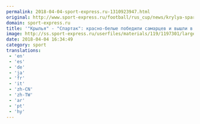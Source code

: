 ```yaml
---
permalink: 2018-04-04-sport-express.ru-1310923947.html
original: http://www.sport-express.ru/football/rus_cup/news/krylya-spartak-krasno-belye-pobedili-samarcev-i-vyshli-v-polufinal-kubka-rossii-1392362/
domain: sport-express.ru
title: '"Крылья" - "Спартак": красно-белые победили самарцев и вышли в полуфинал Кубка России'
image: http://ss.sport-express.ru/userfiles/materials/119/1197301/large.jpg
date: 2018-04-04 16:34:49
category: sport
translations: 
 - 'en'
 - 'es'
 - 'de'
 - 'ja'
 - 'fr'
 - 'it'
 - 'zh-CN'
 - 'zh-TW'
 - 'ar'
 - 'pt'
 - 'hy'
---
```


